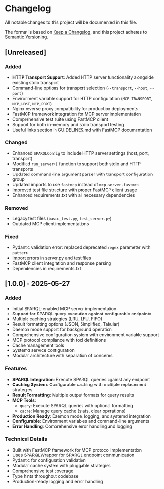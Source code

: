 # Changelog

All notable changes to this project will be documented in this file.

The format is based on [Keep a Changelog](https://keepachangelog.com/en/1.0.0/),
and this project adheres to [Semantic Versioning](https://semver.org/spec/v2.0.0.html).

## [Unreleased]

### Added
- **HTTP Transport Support**: Added HTTP server functionality alongside existing stdio transport
- Command-line options for transport selection (`--transport`, `--host`, `--port`)
- Environment variable support for HTTP configuration (`MCP_TRANSPORT`, `MCP_HOST`, `MCP_PORT`)
- Nginx reverse proxy compatibility for production deployments
- FastMCP framework integration for MCP server implementation
- Comprehensive test suite using FastMCP client
- Support for both in-memory and stdio transport testing
- Useful links section in GUIDELINES.md with FastMCP documentation

### Changed
- Enhanced `SPARQLConfig` to include HTTP server settings (host, port, transport)
- Modified `run_server()` function to support both stdio and HTTP transports
- Updated command-line argument parser with transport configuration group
- Updated imports to use `fastmcp` instead of `mcp.server.fastmcp`
- Improved test file structure with proper FastMCP client usage
- Enhanced requirements.txt with all necessary dependencies

### Removed
- Legacy test files (`basic_test.py`, `test_server.py`)
- Outdated MCP client implementations

### Fixed
- Pydantic validation error: replaced deprecated `regex` parameter with `pattern`
- Import errors in server.py and test files
- FastMCP client integration and response parsing
- Dependencies in requirements.txt

## [1.0.0] - 2025-05-27

### Added
- Initial SPARQL-enabled MCP server implementation
- Support for SPARQL query execution against configurable endpoints
- Multiple caching strategies (LRU, LFU, FIFO)
- Result formatting options (JSON, Simplified, Tabular)
- Daemon mode support for background operation
- Comprehensive configuration system with environment variable support
- MCP protocol compliance with tool definitions
- Cache management tools
- Systemd service configuration
- Modular architecture with separation of concerns

### Features
- **SPARQL Integration**: Execute SPARQL queries against any endpoint
- **Caching System**: Configurable caching with multiple replacement strategies
- **Result Formatting**: Multiple output formats for query results
- **MCP Tools**: 
  - `query`: Execute SPARQL queries with optional formatting
  - `cache`: Manage query cache (stats, clear operations)
- **Production Ready**: Daemon mode, logging, and systemd integration
- **Configurable**: Environment variables and command-line arguments
- **Error Handling**: Comprehensive error handling and logging

### Technical Details
- Built with FastMCP framework for MCP protocol implementation
- Uses SPARQLWrapper for SPARQL endpoint communication
- Pydantic for configuration validation
- Modular cache system with pluggable strategies
- Comprehensive test coverage
- Type hints throughout codebase
- Production-ready logging and error handling
